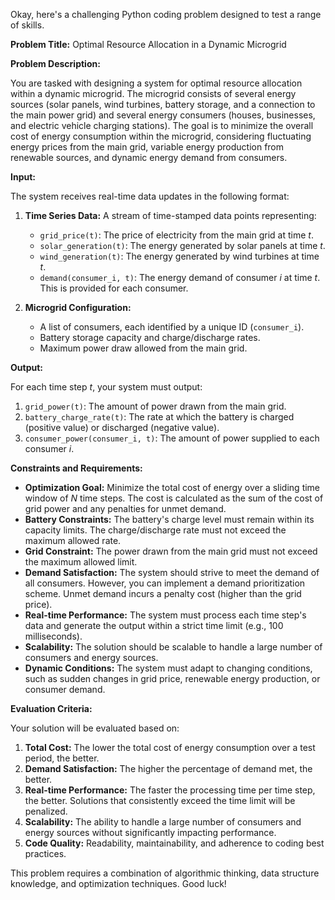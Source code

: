 Okay, here's a challenging Python coding problem designed to test a range of skills.

**Problem Title:** Optimal Resource Allocation in a Dynamic Microgrid

**Problem Description:**

You are tasked with designing a system for optimal resource allocation within a dynamic microgrid. The microgrid consists of several energy sources (solar panels, wind turbines, battery storage, and a connection to the main power grid) and several energy consumers (houses, businesses, and electric vehicle charging stations).  The goal is to minimize the overall cost of energy consumption within the microgrid, considering fluctuating energy prices from the main grid, variable energy production from renewable sources, and dynamic energy demand from consumers.

**Input:**

The system receives real-time data updates in the following format:

1.  **Time Series Data:** A stream of time-stamped data points representing:
    *   `grid_price(t)`: The price of electricity from the main grid at time *t*.
    *   `solar_generation(t)`: The energy generated by solar panels at time *t*.
    *   `wind_generation(t)`: The energy generated by wind turbines at time *t*.
    *   `demand(consumer_i, t)`: The energy demand of consumer *i* at time *t*. This is provided for each consumer.

2.  **Microgrid Configuration:**
    *   A list of consumers, each identified by a unique ID (`consumer_i`).
    *   Battery storage capacity and charge/discharge rates.
    *   Maximum power draw allowed from the main grid.

**Output:**

For each time step *t*, your system must output:

1.  `grid_power(t)`: The amount of power drawn from the main grid.
2.  `battery_charge_rate(t)`: The rate at which the battery is charged (positive value) or discharged (negative value).
3.  `consumer_power(consumer_i, t)`: The amount of power supplied to each consumer *i*.

**Constraints and Requirements:**

*   **Optimization Goal:** Minimize the total cost of energy over a sliding time window of *N* time steps.  The cost is calculated as the sum of the cost of grid power and any penalties for unmet demand.
*   **Battery Constraints:** The battery's charge level must remain within its capacity limits. The charge/discharge rate must not exceed the maximum allowed rate.
*   **Grid Constraint:** The power drawn from the main grid must not exceed the maximum allowed limit.
*   **Demand Satisfaction:** The system should strive to meet the demand of all consumers.  However, you can implement a demand prioritization scheme. Unmet demand incurs a penalty cost (higher than the grid price).
*   **Real-time Performance:** The system must process each time step's data and generate the output within a strict time limit (e.g., 100 milliseconds).
*   **Scalability:** The solution should be scalable to handle a large number of consumers and energy sources.
*   **Dynamic Conditions:** The system must adapt to changing conditions, such as sudden changes in grid price, renewable energy production, or consumer demand.

**Evaluation Criteria:**

Your solution will be evaluated based on:

1.  **Total Cost:** The lower the total cost of energy consumption over a test period, the better.
2.  **Demand Satisfaction:** The higher the percentage of demand met, the better.
3.  **Real-time Performance:** The faster the processing time per time step, the better. Solutions that consistently exceed the time limit will be penalized.
4.  **Scalability:** The ability to handle a large number of consumers and energy sources without significantly impacting performance.
5.  **Code Quality:** Readability, maintainability, and adherence to coding best practices.

This problem requires a combination of algorithmic thinking, data structure knowledge, and optimization techniques. Good luck!
